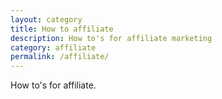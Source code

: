 ```yaml
---
layout: category
title: How to affiliate
description: How to's for affiliate marketing
category: affiliate
permalink: /affiliate/
---
```

How to's for affiliate.
